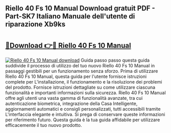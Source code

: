 ## Riello 40 Fs 10 Manual Download gratuit PDF - Part-SK7 Italiano Manuale dell'utente di riparazione Xb9ks

# <h2><a href="http://dfai1mi.blite.top/?on=Riello+40+Fs+10+Manual">🔗Download 👉🔴 Riello 40 Fs 10 Manual</a></h2>

[![Riello 40 Fs 10 Manual download](https://i.imgur.com/lujVjoI.png)](http://dfai1mi.blite.top/?on=Riello+40+Fs+10+Manual)
Guida passo passo questa guida suddivide il processo di utilizzo del tuo nuovo Riello 40 Fs 10 Manual in passaggi gestibili per un funzionamento senza sforzo. Prima di utilizzare Riello 40 Fs 10 Manual, questa guida per l'utente fornisce istruzioni complete per L'installazione, il funzionamento e la risoluzione dei problemi del prodotto. Fornisce istruzioni dettagliate su come utilizzare ciascuna funzionalità e importanti informazioni sulla sicurezza. Riello 40 Fs 10 Manual offre agli utenti una vasta gamma di funzionalità avanzate, tra cui autenticazione biometrica, integrazione della Casa Intelligente, aggiornamenti automatici e consigli personalizzati, tutti accessibili tramite L'interfaccia elegante e intuitiva. Si prega di conservare queste informazioni per riferimento futuro. Questa guida è la tua guida affidabile per utilizzare efficacemente il tuo nuovo prodotto.
